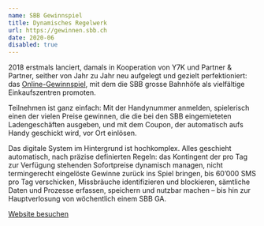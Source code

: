 ```yaml
---
name: SBB Gewinnspiel
title: Dynamisches Regelwerk
url: https://gewinnen.sbb.ch
date: 2020-06
disabled: true
---
```

2018 erstmals lanciert, damals in Kooperation von Y7K und Partner & Partner, seither von Jahr zu Jahr neu aufgelegt und gezielt perfektioniert: das [Online-Gewinnspiel](https://gewinnen.sbb.ch), mit dem die SBB grosse Bahnhöfe als vielfältige Einkaufszentren promoten.  

Teilnehmen ist ganz einfach: Mit der Handynummer anmelden, spielerisch einen der vielen Preise gewinnen, die die bei den SBB eingemieteten Ladengeschäften ausgeben, und mit dem Coupon, der automatisch aufs Handy geschickt wird, vor Ort einlösen.

Das digitale System im Hintergrund ist hochkomplex. Alles geschieht automatisch, nach präzise definierten Regeln: das Kontingent der pro Tag zur Verfügung stehenden Sofortpreise dynamisch managen, nicht termingerecht eingelöste Gewinne zurück ins Spiel bringen, bis 60’000 SMS pro Tag verschicken, Missbräuche identifizieren und blockieren, sämtliche Daten und Prozesse erfassen, speichern und nutzbar machen – bis hin zur Hauptverlosung von wöchentlich einem SBB GA.

[Website besuchen](https://gewinnen.sbb.ch)
